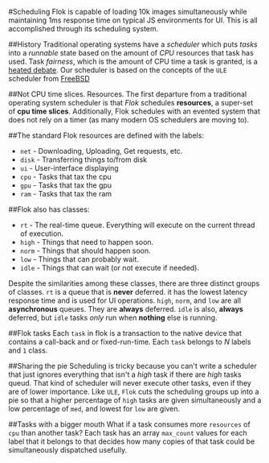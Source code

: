 #Scheduling
Flok is capable of loading 10k images simultaneously while maintaining 1ms response time on typical JS environments for UI. This is all accomplished through its scheduling system.

##History
Traditional operating systems have a *scheduler* which puts *tasks* into a *runnable* state based on the amount of *CPU* resources that task has used.  Task *fairness*, which is the amount of CPU time a task is granted, is a [heated debate](http://yarchive.net/comp/linux/fairness.html).  Our scheduler is based on the concepts of the `ULE` scheduler from [FreeBSD](freebsd.org)

##Not CPU time slices.  Resources.
The first departure from a traditional operating system scheduler is that *Flok* schedules **resources**, a super-set of **cpu time slices**.  Additionally, Flok schedules with an evented system that does not rely on a timer (as many modern OS schedulers are moving to).

##The standard Flok resources are defined with the labels:
  * `net` - Downloading, Uploading, Get requests, etc.
  * `disk` - Transferring things to/from disk
  * `ui` - User-interface displaying
  * `cpu` - Tasks that tax the cpu
  * `gpu` - Tasks that tax the gpu
  * `ram` - Tasks that tax the ram

##Flok also has classes:
  * `rt` - The real-time queue. Everything will execute on the current thread of execution.
  * `high` - Things that need to happen soon.
  * `norm` - Things that should happen soon.
  * `low` - Things that can probably wait.
  * `idle` - Things that can wait (or not execute if needed).

Despite the similarities among these classes, there are three distinct groups of classes.  `rt` is a queue that is **never** deferred. it has the lowest latency response time and is used for UI operations. `high`, `norm`, and `low` are all **asynchronous** queues.  They are **always** deferred. `idle` is also, **always** deferred, but `idle` tasks *only* run when **nothing** else is running.

##Flok tasks
Each `task` in flok is a transaction to the native device that contains a call-back and or fixed-run-time. Each `task` belongs to *N* labels and `1` class.

##Sharing the pie
Scheduling is tricky because you can't write a scheduler that just ignores everything that isn't a *high* task if there are *high* tasks queud. That kind of scheduler will never execute other tasks, even if they are of lower importance.  Like `ULE`, `Flok` cuts the scheduling groups up into a pie so that a higher percentage of `high` tasks are given simultaneously and a low percentage of `med`, and lowest for `low` are given.

##Tasks with a bigger mouth
What if a task consumes more `resources` of `cpu` than another task? Each task has an array `max_count` values for each label that it belongs to that decides how many copies of that task could be simultaneously dispatched usefully.  
